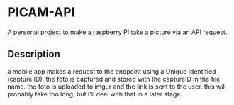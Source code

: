 # PICAM-API

A personal project to make a raspberry PI take a picture via an API request.

## Description

a mobile app makes a request to the endpoint using a Unique Identified (capture ID).
the foto is captured and stored with the captureID in the file name.
the foto is uploaded to imgur and the link is sent to the user. 
this will probably take too long, but I'll deal with that in a later stage.

